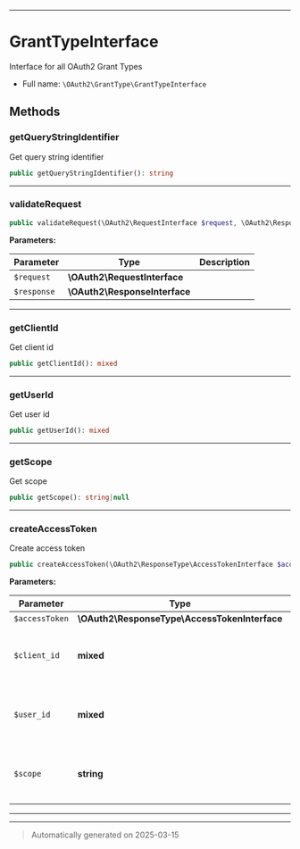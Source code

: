 ***

# GrantTypeInterface

Interface for all OAuth2 Grant Types



* Full name: `\OAuth2\GrantType\GrantTypeInterface`



## Methods


### getQueryStringIdentifier

Get query string identifier

```php
public getQueryStringIdentifier(): string
```












***

### validateRequest



```php
public validateRequest(\OAuth2\RequestInterface $request, \OAuth2\ResponseInterface $response): mixed
```








**Parameters:**

| Parameter | Type | Description |
|-----------|------|-------------|
| `$request` | **\OAuth2\RequestInterface** |  |
| `$response` | **\OAuth2\ResponseInterface** |  |





***

### getClientId

Get client id

```php
public getClientId(): mixed
```












***

### getUserId

Get user id

```php
public getUserId(): mixed
```












***

### getScope

Get scope

```php
public getScope(): string|null
```












***

### createAccessToken

Create access token

```php
public createAccessToken(\OAuth2\ResponseType\AccessTokenInterface $accessToken, mixed $client_id, mixed $user_id, string $scope): array
```








**Parameters:**

| Parameter | Type | Description |
|-----------|------|-------------|
| `$accessToken` | **\OAuth2\ResponseType\AccessTokenInterface** |  |
| `$client_id` | **mixed** | - client identifier related to the access token. |
| `$user_id` | **mixed** | - user id associated with the access token |
| `$scope` | **string** | - scopes to be stored in space-separated string. |





***


***
> Automatically generated on 2025-03-15
